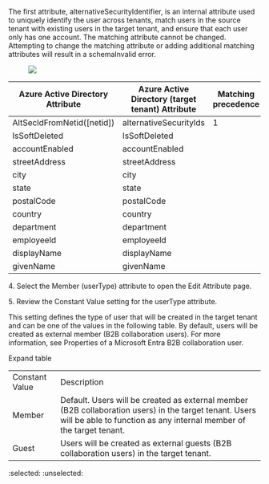 The first attribute, alternativeSecurityIdentifier, is an internal attribute used to uniquely identify the user across tenants, match users in the source tenant with existing users in the target tenant, and ensure that each user only has one account. The matching attribute cannot be changed. Attempting to change the matching attribute or adding additional matching attributes will result in a schemaInvalid error.

<figure>

![](figures/0)

<!-- FigureContent="\> Cross-tenant synchronization | Configurations > Fabrikam to Contoso | Provisioning > Attribute Mapping X Save :selected: Discard Attribute Mappings Attribute mappings define how attributes are synchronized between Azure Active Directory and Azure Active Directory (target tenant)" -->

</figure>


| Azure Active Directory Attribute | Azure Active Directory (target tenant) Attribute | Matching precedence | Remove | |
| - | - | - | - | - |
| AltSecldFromNetid([netid]) | alternativeSecuritylds | 1 | Delete | |
| IsSoftDeleted | IsSoftDeleted | | Delete | |
| accountEnabled | accountEnabled | | Delete | |
| streetAddress | streetAddress | | Delete | |
| city | city | | Delete | |
| state | state | | Delete | |
| postalCode | postalCode | | Delete | |
| country | country | | Delete | |
| department | department | | Delete | |
| employeeld | employeeld | | Delete | + |
| displayName | displayName | | Delete ||
| givenName | givenName | | Delete ||

4\. Select the Member (userType) attribute to open the Edit Attribute page.

5\. Review the Constant Value setting for the userType attribute.

This setting defines the type of user that will be created in the target tenant and can be one of the values in the following table. By default, users will be created as external member (B2B collaboration users). For more information, see Properties of a Microsoft Entra B2B collaboration user.

Expand table

|||
| - | - |
| Constant Value | Description |
| Member | Default. Users will be created as external member (B2B collaboration users) in the target tenant. Users will be able to function as any internal member of the target tenant. |
| Guest | Users will be created as external guests (B2B collaboration users) in the target tenant. ||
:selected: :unselected: